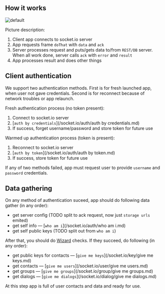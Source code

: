 ## How it works
![default](https://cloud.githubusercontent.com/assets/312855/6000541/c503928e-ab2a-11e4-8573-16f965af551e.png)

Picture description:
  1. Client app connects to socket.io server
  2. App requests frame `doThat` with `data` and `ack`
  3. Server processes request and puts/gets data to/from `REST/DB` server.
     When all work done, server calls `ack` with `error` and `result` 
  4. App processes result and does other things

## Client authentication
We support two authentication methods. First is for fresh launched app, when user not gave credentials.
Second is for reconnect because of network troubles or app relaunch.

Fresh authentication process (no token present):
  1. Connect to socket.io server
  2. [`auth by credentials`](/socket.io/auth/auth by credentials.md)
  3. If success, forget username/password and store token for future use

Warmed up authentication process (token is present):
  1. Reconnect to socket.io server
  2. [`auth by token`](/socket.io/auth/auth by token.md)
  3. If success, store token for future use
  
If any of two methods failed, app must request user to provide `username` and `password` credentials.

## Data gathering
On any method of authentication suceed, app should do following data gather (in any order):
  - get server config (TODO split to ack request, now just `storage urls` emited)
  - get self info — [`who am i`](/socket.io/auth/who am i.md)
  - get self public keys (TODO split out from `who am i`)

After that, you should do [Wizard](/wizard.md) checks. If they succeed, do following (in any order):
  - get public keys for contacts — [`give me keys`](/socket.io/key/give me keys.md)
  - get contacts — [`give me users`](/socket.io/user/give me users.md)
  - get groups — [`give me groups`](/socket.io/group/give me groups.md)
  - get dialogs — [`give me dialogs`](/socket.io/dialog/give me dialogs.md)
  
At this step app is full of user contacts and data and ready for use. 
  
